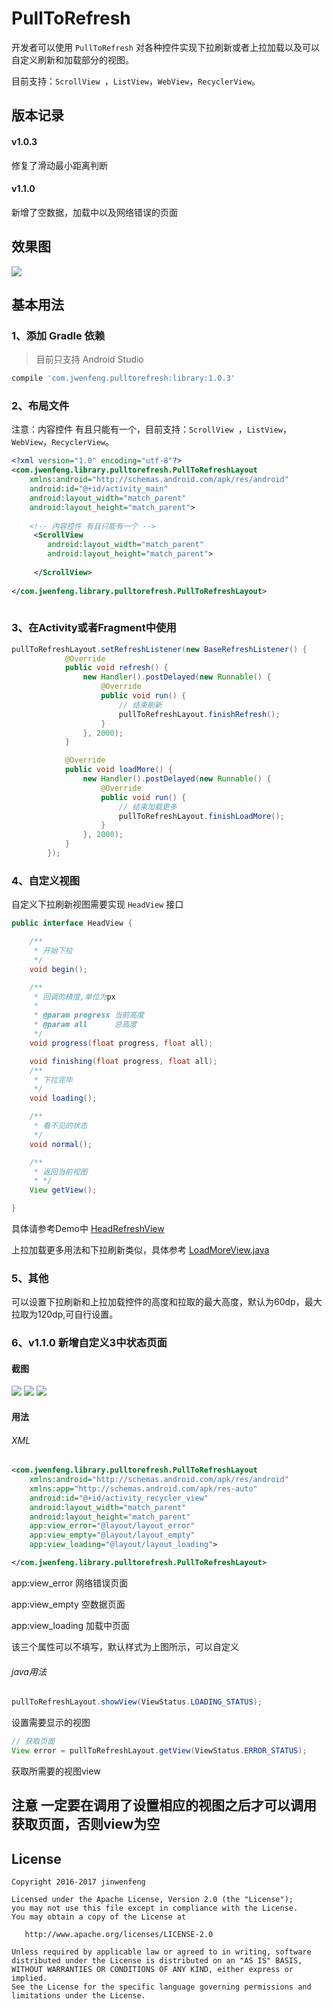 # PullToRefresh

开发者可以使用 `PullToRefresh` 对各种控件实现下拉刷新或者上拉加载以及可以自定义刷新和加载部分的视图。

目前支持：`ScrollView `，`ListView`，`WebView`，`RecyclerView`。

## 版本记录

#### v1.0.3
修复了滑动最小距离判断

#### v1.1.0
新增了空数据，加载中以及网络错误的页面

## 效果图

![](Screenshot/PullToRefresh.gif)

## 基本用法

### 1、添加 Gradle 依赖
> 目前只支持 Android Studio

``` gradle
compile 'com.jwenfeng.pulltorefresh:library:1.0.3'
```

### 2、布局文件
注意：内容控件 有且只能有一个，目前支持：`ScrollView `，`ListView`，`WebView`，`RecyclerView`。

``` xml
<?xml version="1.0" encoding="utf-8"?>
<com.jwenfeng.library.pulltorefresh.PullToRefreshLayout 
    xmlns:android="http://schemas.android.com/apk/res/android"
    android:id="@+id/activity_main"
    android:layout_width="match_parent"
    android:layout_height="match_parent">
    
    <!-- 内容控件 有且只能有一个 -->
     <ScrollView
        android:layout_width="match_parent"
        android:layout_height="match_parent">
    
     </ScrollView>
    
</com.jwenfeng.library.pulltorefresh.PullToRefreshLayout>
    
```

### 3、在Activity或者Fragment中使用

``` java
pullToRefreshLayout.setRefreshListener(new BaseRefreshListener() {
            @Override
            public void refresh() {
                new Handler().postDelayed(new Runnable() {
                    @Override
                    public void run() {
                        // 结束刷新
                        pullToRefreshLayout.finishRefresh();
                    }
                }, 2000);
            }

            @Override
            public void loadMore() {
                new Handler().postDelayed(new Runnable() {
                    @Override
                    public void run() {
                        // 结束加载更多
                        pullToRefreshLayout.finishLoadMore();
                    }
                }, 2000);
            }
        });
```

### 4、自定义视图

自定义下拉刷新视图需要实现 `HeadView` 接口

``` java
public interface HeadView {

    /**
     * 开始下拉
     */
    void begin();

    /**
     * 回调的精度,单位为px
     *
     * @param progress 当前高度
     * @param all      总高度
     */
    void progress(float progress, float all);

    void finishing(float progress, float all);
    /**
     * 下拉完毕
     */
    void loading();

    /**
     * 看不见的状态
     */
    void normal();

    /**
     * 返回当前视图
     * */
    View getView();

}
```
具体请参考Demo中 [HeadRefreshView](https://github.com/823546371/PullToRefresh/blob/master/library/src/main/java/com/jwenfeng/library/pulltorefresh/view/HeadRefreshView.java)

上拉加载更多用法和下拉刷新类似，具体参考 [LoadMoreView.java](https://github.com/823546371/PullToRefresh/blob/master/library/src/main/java/com/jwenfeng/library/pulltorefresh/view/LoadMoreView.java)

### 5、其他

可以设置下拉刷新和上拉加载控件的高度和拉取的最大高度，默认为60dp，最大拉取为120dp,可自行设置。


### 6、v1.1.0 新增自定义3中状态页面

#### 截图
![](Screenshot/view01.png)
![](Screenshot/view02.png)
![](Screenshot/view03.png)


#### 用法

###### XML

``` xml
<com.jwenfeng.library.pulltorefresh.PullToRefreshLayout
    xmlns:android="http://schemas.android.com/apk/res/android"
    xmlns:app="http://schemas.android.com/apk/res-auto"
    android:id="@+id/activity_recycler_view"
    android:layout_width="match_parent"
    android:layout_height="match_parent"
    app:view_error="@layout/layout_error"
    app:view_empty="@layout/layout_empty"
    app:view_loading="@layout/layout_loading">

</com.jwenfeng.library.pulltorefresh.PullToRefreshLayout>
```

app:view_error    网络错误页面

app:view_empty    空数据页面

app:view_loading  加载中页面

该三个属性可以不填写，默认样式为上图所示，可以自定义


###### java用法

``` java
pullToRefreshLayout.showView(ViewStatus.LOADING_STATUS);
```
设置需要显示的视图
``` java
// 获取页面
View error = pullToRefreshLayout.getView(ViewStatus.ERROR_STATUS);
```
获取所需要的视图view

## 注意 一定要在调用了设置相应的视图之后才可以调用获取页面，否则view为空


## License

```
Copyright 2016-2017 jinwenfeng

Licensed under the Apache License, Version 2.0 (the "License");
you may not use this file except in compliance with the License.
You may obtain a copy of the License at

   http://www.apache.org/licenses/LICENSE-2.0

Unless required by applicable law or agreed to in writing, software
distributed under the License is distributed on an "AS IS" BASIS,
WITHOUT WARRANTIES OR CONDITIONS OF ANY KIND, either express or implied.
See the License for the specific language governing permissions and
limitations under the License.
```



